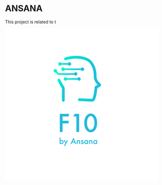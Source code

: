 # ANSANA

This project is related to t


![Alt text](https://github.com/ANSANA-2/ANSANA/blob/main/Logo.png)

